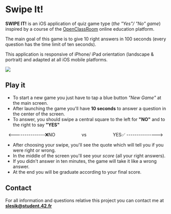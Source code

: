 # **Swipe It!**

**SWIPE IT!** is an iOS application of quiz game type (*the "Yes"/ "No" game*) inspired by a course of the [OpenClassRoom](https://openclassrooms.com) online education platform.

The main goal of this game is to give 10 right answers in 100 seconds (every question has the time limit of ten seconds).

This application is responsive of iPhone/ iPad orientation (landscape & portrait) and adapted at all iOS mobile platforms.

![](https://github.com/slesik/SwipeIt/blob/master/SwipeIt_demo.gif)
  
## Play it

* To start a new game you just have to tap a blue button *"New Game"* at the main screen.
* After launching the game you'll have **10 seconds** to answer a question in the center of the screen.
* To answer, you should swipe a central square to the left for **"NO"** and to the right to say **"YES"**
<p align="center">
<---------------❌NO &nbsp; &nbsp; &nbsp; &nbsp; &nbsp;  &nbsp; &nbsp; &nbsp; &nbsp; &nbsp; vs &nbsp; &nbsp; &nbsp; &nbsp; &nbsp;  &nbsp; &nbsp; &nbsp; &nbsp; &nbsp; YES✅ --------------->
</p>

* After choosing your swipe, you'll see the quote which will tell you if you were right or wrong. 
* In the middle of the screen you'll see your *score* (all your right answers).
* If you didn't answer in ten minutes, the game will take it like a wrong answer.
* At the end you will be graduate according to your final score.


## Contact

For all information and questions relative this project you can contact me at **slesik@student.42.fr** 
